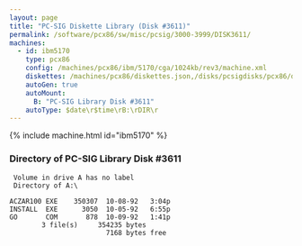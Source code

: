 ```yaml
---
layout: page
title: "PC-SIG Diskette Library (Disk #3611)"
permalink: /software/pcx86/sw/misc/pcsig/3000-3999/DISK3611/
machines:
  - id: ibm5170
    type: pcx86
    config: /machines/pcx86/ibm/5170/cga/1024kb/rev3/machine.xml
    diskettes: /machines/pcx86/diskettes.json,/disks/pcsigdisks/pcx86/diskettes.json
    autoGen: true
    autoMount:
      B: "PC-SIG Library Disk #3611"
    autoType: $date\r$time\rB:\rDIR\r
---
```


{% include machine.html id="ibm5170" %}

### Directory of PC-SIG Library Disk #3611

     Volume in drive A has no label
     Directory of A:\

    ACZAR100 EXE    350307  10-08-92   3:04p
    INSTALL  EXE      3050  10-05-92   6:55p
    GO       COM       878  10-09-92   1:41p
            3 file(s)     354235 bytes
                            7168 bytes free
